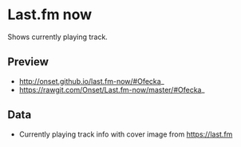 # Last.fm now

Shows currently playing track.

## Preview

- http://onset.github.io/last.fm-now/#Ofecka_
- https://rawgit.com/Onset/Last.fm-now/master/#Ofecka_

## Data

- Currently playing track info with cover image from https://last.fm
